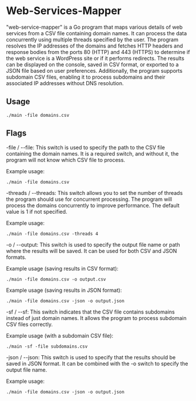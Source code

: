 # Web-Services-Mapper

"web-service-mapper" is a Go program that maps various details of web services from a CSV file containing domain names. It can process the data concurrently using multiple threads specified by the user. The program resolves the IP addresses of the domains and fetches HTTP headers and response bodies from the ports 80 (HTTP) and 443 (HTTPS) to determine if the web service is a WordPress site or if it performs redirects. The results can be displayed on the console, saved in CSV format, or exported to a JSON file based on user preferences. Additionally, the program supports subdomain CSV files, enabling it to process subdomains and their associated IP addresses without DNS resolution.


## Usage

```
./main -file domains.csv
```
## Flags

-file / --file: This switch is used to specify the path to the CSV file containing the domain names. It is a required switch, and without it, the program will not know which CSV file to process.

Example usage:
```
./main -file domains.csv
```

-threads / --threads: This switch allows you to set the number of threads the program should use for concurrent processing. The program will process the domains concurrently to improve performance. The default value is 1 if not specified.

Example usage:
```
./main -file domains.csv -threads 4
```

-o / --output: This switch is used to specify the output file name or path where the results will be saved. It can be used for both CSV and JSON formats.

Example usage (saving results in CSV format):
```
./main -file domains.csv -o output.csv
```

Example usage (saving results in JSON format):
```
./main -file domains.csv -json -o output.json
```

-sf / --sf: This switch indicates that the CSV file contains subdomains instead of just domain names. It allows the program to process subdomain CSV files correctly.

Example usage (with a subdomain CSV file):
```
./main -sf -file subdomains.csv
```

-json / --json: This switch is used to specify that the results should be saved in JSON format. It can be combined with the -o switch to specify the output file name.

Example usage:
```
./main -file domains.csv -json -o output.json
```
